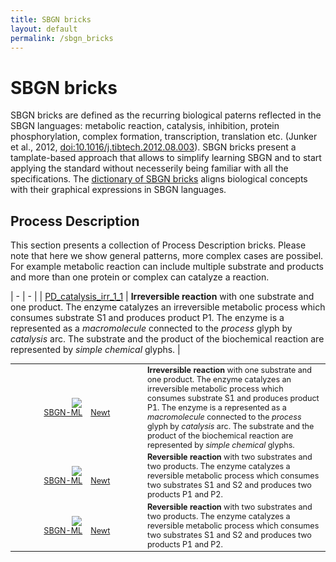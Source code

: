 ```yaml
---
title: SBGN bricks
layout: default
permalink: /sbgn_bricks
---
```


# SBGN bricks

<p>SBGN bricks are defined as the recurring biological paterns reflected in the SBGN languages: metabolic reaction, catalysis, inhibition, protein phosphorylation, complex formation, transcription, translation  etc. (Junker et al., 2012, <a href="https://dx.doi.org/10.1016/j.tibtech.2012.08.003">doi:10.1016/j.tibtech.2012.08.003</a>). SBGN bricks present a tamplate-based approach that allows to simplify learning SBGN and to start applying the standard without necesserily being familiar with all the specifications. The <a href="http://sbgnbricks.sourceforge.net/sbgnbricks_dictionary.html">dictionary of SBGN bricks</a> aligns biological concepts with their graphical expressions in SBGN languages.</p>

## Process Description

This section presents a collection of Process Description bricks. Please note that here we show general patterns, more complex cases are possibel. For example metabolic reaction can include multiple substrate and products and more than one protein or complex can catalyze a reaction.

| - | - |
| [PD_catalysis_irr_1_1](/sbgn/downloads/bricks/PD_catalysis_irr_1_1.png) | **Irreversible reaction** with one substrate and one product. The enzyme catalyzes an irreversible metabolic process which consumes substrate S1 and produces product P1. The enzyme is a represented as a *macromolecule* connected to the *process* glyph by *catalysis* arc. The substrate and the product of the biochemical reaction are represented by *simple chemical* glyphs. |

<table style="font-size:90%;">
    <tr>
      <td style="width: 200px; text-align: center;"><img src="../sbgn/downloads/bricks/PD_catalysis_irr_1_1.png"/> <br /> 
          <a href="/sbgn/downloads/bricks/PD_catalysis_irr_1_1.sbgn" target="_blank">SBGN-ML</a> &ensp; 
          <a href="http://web.newteditor.org/?URL=http://sbgn.github.io/sbgn/downloads/bricks/PD_catalysis_irr_1_1.sbgn" target="_blank">Newt</a></td>
      <td><strong>Irreversible reaction</strong> with one substrate and one product. The enzyme catalyzes an irreversible metabolic process which consumes substrate S1 and produces product P1. The enzyme is a represented as a <i>macromolecule</i> connected to the <i>process</i> glyph by <i>catalysis</i> arc. The substrate and the product of the biochemical reaction are represented by <i>simple chemical</i> glyphs.</td>
    </tr>
    <tr>
      <td style="width: 200px; text-align: center;"><img src="../sbgn/downloads/bricks/PD_catalysis_rev_2_2.png"/> <br /> 
          <a href="/sbgn/downloads/bricks/PD_catalysis_rev_2_2.sbgn" target="_blank">SBGN-ML</a> &ensp; 
          <a href="http://web.newteditor.org/?URL=http://sbgn.github.io/sbgn/downloads/bricks/PD_catalysis_rev_2_2.sbgn" target="_blank">Newt</a></td>
      <td><strong>Reversible reaction</strong> with two substrates and two products. The enzyme catalyzes a reversible metabolic process which consumes two substrates S1 and S2 and produces two products P1 and P2.</td>
    </tr>
    <tr>
      <td style="width: 200px; text-align: center;"><img src="../sbgn/downloads/bricks/PD_catalysis_rev_2_2.png"/> <br /> 
          <a href="/sbgn/downloads/bricks/PD_catalysis_rev_2_2.sbgn" target="_blank">SBGN-ML</a> &ensp; 
          <a href="http://web.newteditor.org/?URL=http://sbgn.github.io/sbgn/downloads/bricks/PD_catalysis_rev_2_2.sbgn" target="_blank">Newt</a></td>
      <td><strong>Reversible reaction</strong> with two substrates and two products. The enzyme catalyzes a reversible metabolic process which consumes two substrates S1 and S2 and produces two products P1 and P2.</td>
    </tr>
</table>




